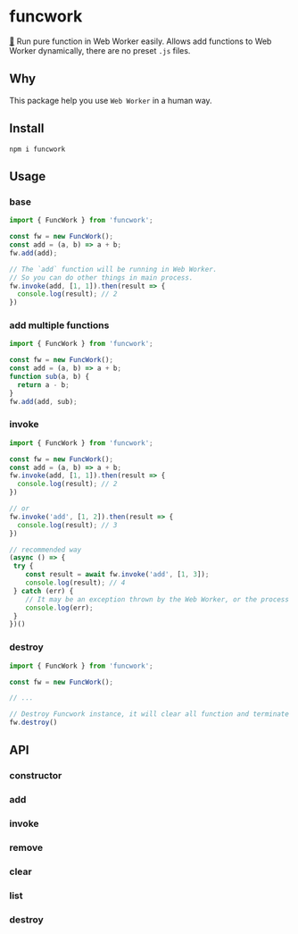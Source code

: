 # funcwork
[🍵](https://emojipedia.org/teacup-without-handle/) Run pure function in Web Worker easily. Allows add functions to Web Worker dynamically, there are no preset `.js` files.



## Why

This package help you use `Web Worker` in a human way.



## Install

```console
npm i funcwork
```



## Usage

### base

```js
import { FuncWork } from 'funcwork';

const fw = new FuncWork();
const add = (a, b) => a + b;
fw.add(add);

// The `add` function will be running in Web Worker.
// So you can do other things in main process.
fw.invoke(add, [1, 1]).then(result => {
  console.log(result); // 2
})
```

### add multiple functions

```js
import { FuncWork } from 'funcwork';

const fw = new FuncWork();
const add = (a, b) => a + b;
function sub(a, b) {
  return a - b;
}
fw.add(add, sub);
```

### invoke

```js
import { FuncWork } from 'funcwork';

const fw = new FuncWork();
const add = (a, b) => a + b;
fw.invoke(add, [1, 1]).then(result => {
  console.log(result); // 2
})

// or
fw.invoke('add', [1, 2]).then(result => {
  console.log(result); // 3
})

// recommended way
(async () => {
 try {
    const result = await fw.invoke('add', [1, 3]);
    console.log(result); // 4
 } catch (err) {
    // It may be an exception thrown by the Web Worker, or the process of function execution
    console.log(err);
 }
})()
```

### destroy

```js
import { FuncWork } from 'funcwork';

const fw = new FuncWork();

// ...

// Destroy Funcwork instance, it will clear all function and terminate Web Worker instance.
fw.destroy()
```



## API

### constructor

### add

### invoke

### remove

### clear

### list

### destroy

